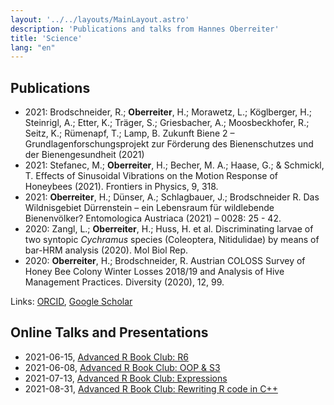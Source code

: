 ```yaml
---
layout: '../../layouts/MainLayout.astro'
description: 'Publications and talks from Hannes Oberreiter'
title: 'Science'
lang: "en"
---
```


## Publications

- 2021: Brodschneider, R.; **Oberreiter**, H.; Morawetz, L.; Köglberger, H.; Steinrigl, A.; Etter, K.; Träger, S.; Griesbacher, A.; Moosbeckhofer, R.; Seitz, K.; Rümenapf, T.; Lamp, B. Zukunft Biene 2 – Grundlagenforschungsprojekt zur Förderung des Bienenschutzes und der Bienengesundheit (2021)
- 2021: Stefanec, M.; **Oberreiter**, H.; Becher, M. A.; Haase, G.; & Schmickl, T. Effects of Sinusoidal Vibrations on the Motion Response of Honeybees (2021). Frontiers in Physics, 9, 318.
- 2021: **Oberreiter**, H.; Dünser, A.; Schlagbauer, J.; Brodschneider R. Das Wildnisgebiet Dürrenstein – ein Lebensraum für wildlebende Bienenvölker? Entomologica Austriaca (2021) – 0028: 25 - 42.
- 2020: Zangl, L.; **Oberreiter**, H.; Huss, H. et al. Discriminating larvae of two syntopic *Cychramus* species (Coleoptera, Nitidulidae) by means of bar-HRM analysis (2020). Mol Biol Rep.
- 2020: **Oberreiter**, H.; Brodschneider, R. Austrian COLOSS Survey of Honey Bee Colony Winter Losses 2018/19 and Analysis of Hive Management Practices. Diversity (2020), 12, 99.

Links: [ORCID](href=https://orcid.org/0000-0003-1019-1245), [Google Scholar](https://scholar.google.com/citations?user=bs_92jEAAAAJ&hl">)

## Online Talks and Presentations

- 2021-06-15, [Advanced R Book Club: R6](https://youtu.be/NXmlqK2LxWw)
- 2021-06-08, [Advanced R Book Club: OOP & S3](https://youtu.be/NeHtEGab1Og)
- 2021-07-13, [Advanced R Book Club: Expressions](https://youtu.be/Jc_R4yFsYeE)
- 2021-08-31, [Advanced R Book Club: Rewriting R code in C++](https://youtu.be/nske4iqsgh0)
